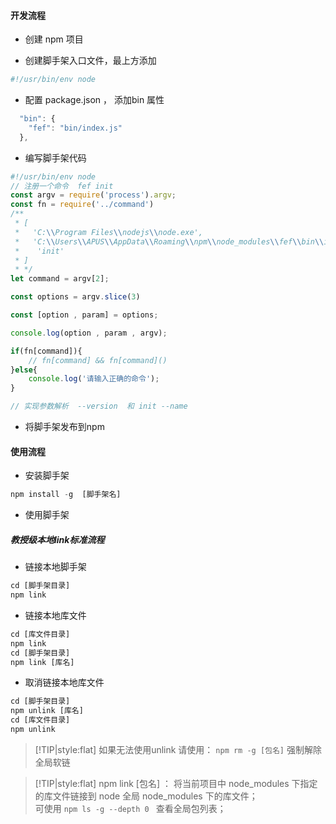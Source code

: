 #### 开发流程

- 创建 npm 项目

- 创建脚手架入口文件，最上方添加
```javascript
#!/usr/bin/env node
```
- 配置 package.json ， 添加bin 属性
```javascript
  "bin": {
    "fef": "bin/index.js"
  },
```
- 编写脚手架代码

```javascript
#!/usr/bin/env node
// 注册一个命令  fef init
const argv = require('process').argv;
const fn = require('../command')
/**
 * [
 *   'C:\\Program Files\\nodejs\\node.exe',
 *   'C:\\Users\\APUS\\AppData\\Roaming\\npm\\node_modules\\fef\\bin\\index.js',
 *    'init'
 * ]
 * */ 
let command = argv[2];

const options = argv.slice(3)

const [option , param] = options;

console.log(option , param , argv);

if(fn[command]){
    // fn[command] && fn[command]()
}else{
    console.log('请输入正确的命令');
}

// 实现参数解析  --version  和 init --name

```

- 将脚手架发布到npm


#### 使用流程
- 安装脚手架

```javascript
npm install -g  [脚手架名]
```

- 使用脚手架 




##### 教授级本地link标准流程

- 链接本地脚手架
```javascript
cd [脚手架目录]
npm link
```
- 链接本地库文件
```javascript
cd [库文件目录]
npm link
cd [脚手架目录]
npm link [库名]
```

- 取消链接本地库文件

```javascript
cd [脚手架目录]
npm unlink [库名]
cd [库文件目录]
npm unlink
```


> [!TIP|style:flat]
如果无法使用unlink 请使用： `npm rm -g [包名]` 强制解除全局软链  



> [!TIP|style:flat]
> npm link [包名] ： 将当前项目中 node_modules 下指定的库文件链接到 node 全局 node_modules 下的库文件；  
> 可使用 `npm ls -g --depth 0 ` 查看全局包列表；



